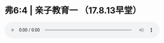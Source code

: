 # 弗6:4 | 亲子教育一 （17.8.13早堂）

<audio style="width: 100%;" preload="false" controls controlslist="nodownload"><source src="//file.simai.life/audio/mp3/old/12191.mp3" type="audio/mpeg">Your browser does not support the audio element.</audio>


